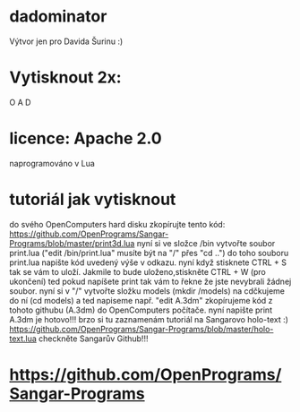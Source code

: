 # dadominator
Výtvor jen pro Davida Šurinu :)
# Vytisknout 2x:
O
A
D

# licence: Apache 2.0
naprogramováno v Lua
# tutoriál jak vytisknout
do svého OpenComputers hard disku zkopírujte tento kód: https://github.com/OpenPrograms/Sangar-Programs/blob/master/print3d.lua
nyní si ve složce /bin vytvořte soubor print.lua ("edit /bin/print.lua" musíte být na "/" přes "cd ..")
do toho souboru print.lua napište kód uvedený výše v odkazu.
nyní když stisknete CTRL + S tak se vám to uloží. Jakmile to bude uloženo,stiskněte CTRL + W (pro ukončení)
ted pokud napíšete print tak vám to řekne že jste nevybrali žádnej soubor.
nyní si v "/" vytvořte složku models (mkdir /models)
na cdčkujeme do ní (cd models)
a ted napiseme např. "edit A.3dm"
zkopírujeme kód z tohoto githubu (A.3dm) do OpenComputers počítače.
nyní napište print A.3dm
je hotovo!!!
brzo si tu zaznamenám tutoriál na Sangarovo holo-text :) https://github.com/OpenPrograms/Sangar-Programs/blob/master/holo-text.lua
checkněte Sangarův Github!!!
# https://github.com/OpenPrograms/Sangar-Programs
